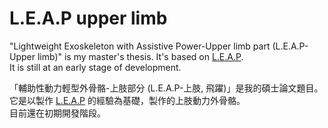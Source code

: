 # L.E.A.P upper limb

"Lightweight Exoskeleton with Assistive Power-Upper limb part (L.E.A.P-Upper limb)" is my master's thesis. It's based on [L.E.A.P](https://github.com/ziteh/LEAP).  
It is still at an early stage of development.

「輔助性動力輕型外骨骼-上肢部分 (L.E.A.P-上肢, 飛躍)」是我的碩士論文題目。它是以製作 [L.E.A.P](https://github.com/ziteh/LEAP) 的經驗為基礎，製作的上肢動力外骨骼。  
目前還在初期開發階段。
